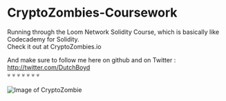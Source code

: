# CryptoZombies-Coursework
Running through the Loom Network Solidity Course, which is basically like Codecademy for Solidity.<br>
Check it out at CryptoZombies.io

And make sure to follow me here on github and on Twitter : http://twitter.com/DutchBoyd <br>
:skull: :skull: :skull: :skull: :skull: :skull: :skull: <br><br>
![Image of CryptoZombie](https://i.imgur.com/tO5Kvuj.png)
